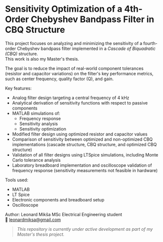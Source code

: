 # Sensitivity Optimization of a 4th-Order Chebyshev Bandpass Filter in CBQ Structure

This project focuses on analyzing and minimizing the sensitivity of a fourth-order Chebyshev bandpass filter implemented in a *Cascade of Biquadratic (CBQ)* structure.  
This work is also my Master's thesis.

The goal is to reduce the impact of real-world component tolerances (resistor and capacitor variations) on the filter's key performance metrics, such as center frequency, quality factor (Q), and gain.

Key features:
- Analog filter design targeting a central frequency of 4 kHz
- Analytical derivation of sensitivity functions with respect to passive components
- MATLAB simulations of:
  - Frequency response
  - Sensitivity analysis
  - Sensitivity optimization
- Modified filter design using optimized resistor and capacitor values
- Comparison of sensitivity between optimized and non-optimized CBQ implementations (cascade structure, CBQ structure, and optimized CBQ structure)
- Validation of all filter designs using LTSpice simulations, including Monte Carlo tolerance analysis
- Laboratory breadboard implementation and oscilloscope validation of frequency response (sensitivity measurements not feasible in hardware)

Tools used:
- MATLAB
- LT Spice
- Electronic components and breadboard setup
- Oscilloscope


Author:
Leonard Mikša
MSc Electrical Engineering student  
📧 [leonardmiksa@gmail.com](mailto:leonardmiksa@gmail.com)

> *This repository is currently under active development as part of my Master's thesis project.*
